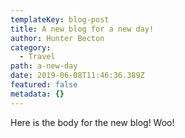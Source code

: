 ```yaml
---
templateKey: blog-post
title: A new blog for a new day!
author: Hunter Becton
category:
  - Travel
path: a-new-day
date: 2019-06-08T11:46:36.389Z
featured: false
metadata: {}
---
```

Here is the body for the new blog! Woo!
